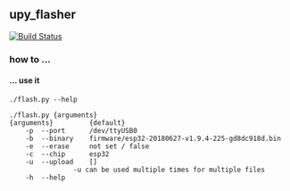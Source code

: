 ## upy_flasher
[![Build Status](https://build.eberlein.io/buildStatus/icon?job=python_upy_flasher)](https://build.eberlein.io/job/python_upy_flasher/)

### how to ...

#### ... use it
```
./flash.py --help

./flash.py {arguments}
{arguments}			{default}
	-p	--port		/dev/ttyUSB0
	-b	--binary	firmware/esp32-20180627-v1.9.4-225-gd8dc918d.bin
	-e	--erase		not set / false
	-c	--chip		esp32
	-u	--upload	[]
				-u can be used multiple times for multiple files
	-h	--help
```

